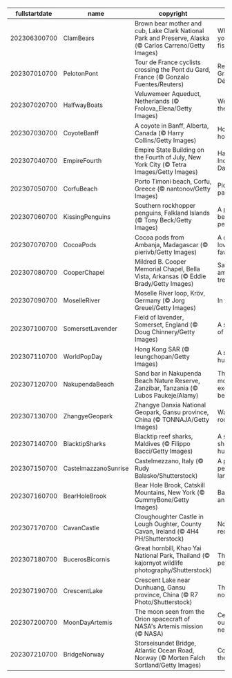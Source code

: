 |fullstartdate|name|copyright|title|image|
|--|--|--|--|--|
202306300700|ClamBears|Brown bear mother and cub, Lake Clark National Park and Preserve, Alaska (© Carlos Carreno/Getty Images)|Where did you drop the fish, son?|![](/en-US/2023/07/202306300700ClamBears.jpg)|
202307010700|PelotonPont|Tour de France cyclists crossing the Pont du Gard, France (© Gonzalo Fuentes/Reuters)|Ready for the Grand Départ?|![](/en-US/2023/07/202307010700PelotonPont.jpg)|
202307020700|HalfwayBoats|Veluwemeer Aqueduct, Netherlands (© Frolova_Elena/Getty Images)|We're halfway there|![](/en-US/2023/07/202307020700HalfwayBoats.jpg)|
202307030700|CoyoteBanff|A coyote in Banff, Alberta, Canada (© Harry Collins/Getty Images)|Hot enough to howl|![](/en-US/2023/07/202307030700CoyoteBanff.jpg)|
202307040700|EmpireFourth|Empire State Building on the Fourth of July, New York City (© Tetra Images/Getty Images)|Happy Independence Day!|![](/en-US/2023/07/202307040700EmpireFourth.jpg)|
202307050700|CorfuBeach|Porto Timoni beach, Corfu, Greece (© nantonov/Getty Images)|Pick your paradise|![](/en-US/2023/07/202307050700CorfuBeach.jpg)|
202307060700|KissingPenguins|Southern rockhopper penguins, Falkland Islands (© Tony Beck/Getty Images)|A peck between penguins|![](/en-US/2023/07/202307060700KissingPenguins.jpg)|
202307070700|CocoaPods|Cocoa pods from Ambanja, Madagascar (© pierivb/Getty Images)|A chocolate lover's favorite fruit|![](/en-US/2023/07/202307070700CocoaPods.jpg)|
202307080700|CooperChapel|Mildred B. Cooper Memorial Chapel, Bella Vista, Arkansas (© Eddie Brady/Getty Images)|Sanctuary among the trees|![](/en-US/2023/07/202307080700CooperChapel.jpg)|
202307090700|MoselleRiver|Moselle River loop, Kröv, Germany (© Jorg Greuel/Getty Images)|In the loop|![](/en-US/2023/07/202307090700MoselleRiver.jpg)|
202307100700|SomersetLavender|Field of lavender, Somerset, England (© Doug Chinnery/Getty Images)|A scented sea of purple|![](/en-US/2023/07/202307100700SomersetLavender.jpg)|
202307110700|WorldPopDay|Hong Kong SAR (© leungchopan/Getty Images)|A sea of humanity|![](/en-US/2023/07/202307110700WorldPopDay.jpg)|
202307120700|NakupendaBeach|Sand bar in Nakupenda Beach Nature Reserve, Zanzibar, Tanzania  (© Lubos Paukeje/Alamy)|The world's most exclusive beach?|![](/en-US/2023/07/202307120700NakupendaBeach.jpg)|
202307130700|ZhangyeGeopark|Zhangye Danxia National Geopark, Gansu province, China (© TONNAJA/Getty Images)|Walking a rocky rainbow|![](/en-US/2023/07/202307130700ZhangyeGeopark.jpg)|
202307140700|BlacktipSharks|Blacktip reef sharks, Maldives (© Filippo Bacci/Getty Images)|A shiver of sharks on the hunt|![](/en-US/2023/07/202307140700BlacktipSharks.jpg)|
202307150700|CastelmazzanoSunrise|Castelmezzano, Italy (© Rudy Balasko/Shutterstock)|A postcard-perfect landscape|![](/en-US/2023/07/202307150700CastelmazzanoSunrise.jpg)|
202307160700|BearHoleBrook|Bear Hole Brook, Catskill Mountains, New York (© GummyBone/Getty Images)|Babbling on and on|![](/en-US/2023/07/202307160700BearHoleBrook.jpg)|
202307170700|CavanCastle|Cloughoughter Castle in Lough Oughter, County Cavan, Ireland (© 4H4 PH/Shutterstock)|No moat required|![](/en-US/2023/07/202307170700CavanCastle.jpg)|
202307180700|BucerosBicornis|Great hornbill, Khao Yai National Park, Thailand (© kajornyot wildlife photography/Shutterstock)|This bird is peak beak|![](/en-US/2023/07/202307180700BucerosBicornis.jpg)|
202307190700|CrescentLake|Crescent Lake near Dunhuang, Gansu province, China (© R7 Photo/Shutterstock)|This oasis is no mirage|![](/en-US/2023/07/202307190700CrescentLake.jpg)|
202307200700|MoonDayArtemis|The moon seen from the Orion spacecraft of NASA's Artemis mission (© NASA)|Celebrating our lunar neighbor|![](/en-US/2023/07/202307200700MoonDayArtemis.jpg)|
202307210700|BridgeNorway|Storseisundet Bridge, Atlantic Ocean Road, Norway (© Morten Falch Sortland/Getty Images)|Connecting the dots|![](/en-US/2023/07/202307210700BridgeNorway.jpg)|
